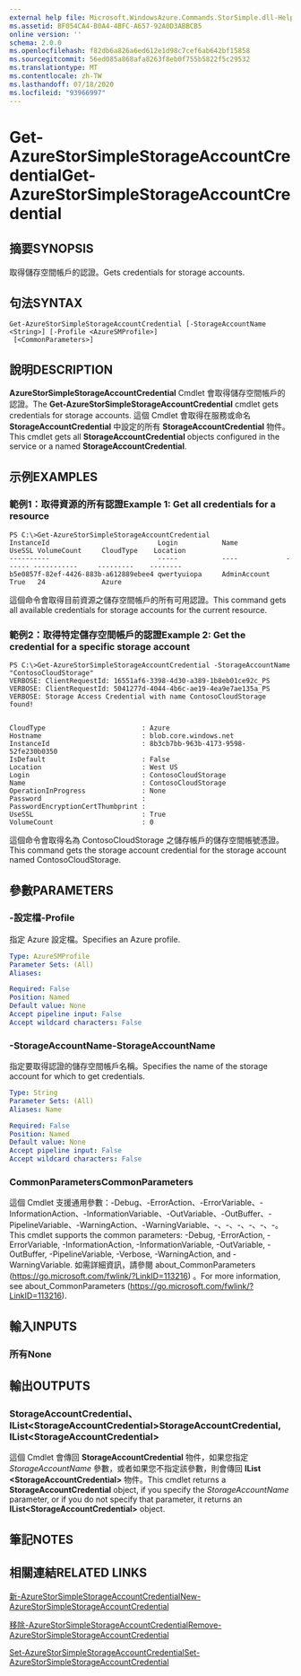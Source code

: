 ```yaml
---
external help file: Microsoft.WindowsAzure.Commands.StorSimple.dll-Help.xml
ms.assetid: BF054CA4-B0A4-4BFC-A657-92A0D3ABBCB5
online version: ''
schema: 2.0.0
ms.openlocfilehash: f82db6a826a6ed612e1d98c7cef6ab642bf15858
ms.sourcegitcommit: 56ed085a868afa8263f8eb0f755b5822f5c29532
ms.translationtype: MT
ms.contentlocale: zh-TW
ms.lasthandoff: 07/18/2020
ms.locfileid: "93966997"
---
```

# <span data-ttu-id="5328a-101">Get-AzureStorSimpleStorageAccountCredential</span><span class="sxs-lookup"><span data-stu-id="5328a-101">Get-AzureStorSimpleStorageAccountCredential</span></span>

## <span data-ttu-id="5328a-102">摘要</span><span class="sxs-lookup"><span data-stu-id="5328a-102">SYNOPSIS</span></span>
<span data-ttu-id="5328a-103">取得儲存空間帳戶的認證。</span><span class="sxs-lookup"><span data-stu-id="5328a-103">Gets credentials for storage accounts.</span></span>

## <span data-ttu-id="5328a-104">句法</span><span class="sxs-lookup"><span data-stu-id="5328a-104">SYNTAX</span></span>

```
Get-AzureStorSimpleStorageAccountCredential [-StorageAccountName <String>] [-Profile <AzureSMProfile>]
 [<CommonParameters>]
```

## <span data-ttu-id="5328a-105">說明</span><span class="sxs-lookup"><span data-stu-id="5328a-105">DESCRIPTION</span></span>
<span data-ttu-id="5328a-106">**AzureStorSimpleStorageAccountCredential** Cmdlet 會取得儲存空間帳戶的認證。</span><span class="sxs-lookup"><span data-stu-id="5328a-106">The **Get-AzureStorSimpleStorageAccountCredential** cmdlet gets credentials for storage accounts.</span></span>
<span data-ttu-id="5328a-107">這個 Cmdlet 會取得在服務或命名 **StorageAccountCredential** 中設定的所有 **StorageAccountCredential** 物件。</span><span class="sxs-lookup"><span data-stu-id="5328a-107">This cmdlet gets all **StorageAccountCredential** objects configured in the service or a named **StorageAccountCredential**.</span></span>

## <span data-ttu-id="5328a-108">示例</span><span class="sxs-lookup"><span data-stu-id="5328a-108">EXAMPLES</span></span>

### <span data-ttu-id="5328a-109">範例1：取得資源的所有認證</span><span class="sxs-lookup"><span data-stu-id="5328a-109">Example 1: Get all credentials for a resource</span></span>
```
PS C:\>Get-AzureStorSimpleStorageAccountCredential
InstanceId                           Login           Name            UseSSL VolumeCount     CloudType    Location
----------                           -----           ----            ------ -----------     ---------    --------
b5e0857f-82ef-4426-883b-a612889ebee4 qwertyuiopa     AdminAccount    True   24              Azure
```

<span data-ttu-id="5328a-110">這個命令會取得目前資源之儲存空間帳戶的所有可用認證。</span><span class="sxs-lookup"><span data-stu-id="5328a-110">This command gets all available credentials for storage accounts for the current resource.</span></span>

### <span data-ttu-id="5328a-111">範例2：取得特定儲存空間帳戶的認證</span><span class="sxs-lookup"><span data-stu-id="5328a-111">Example 2: Get the credential for a specific storage account</span></span>
```
PS C:\>Get-AzureStorSimpleStorageAccountCredential -StorageAccountName "ContosoCloudStorage"
VERBOSE: ClientRequestId: 16551af6-3398-4d30-a389-1b8eb01ce92c_PS
VERBOSE: ClientRequestId: 5041277d-4044-4b6c-ae19-4ea9e7ae135a_PS
VERBOSE: Storage Access Credential with name ContosoCloudStorage found! 


CloudType                        : Azure
Hostname                         : blob.core.windows.net
InstanceId                       : 8b3cb7bb-963b-4173-9598-52fe230b0350
IsDefault                        : False
Location                         : West US
Login                            : ContosoCloudStorage
Name                             : ContosoCloudStorage
OperationInProgress              : None
Password                         : 
PasswordEncryptionCertThumbprint : 
UseSSL                           : True
VolumeCount                      : 0
```

<span data-ttu-id="5328a-112">這個命令會取得名為 ContosoCloudStorage 之儲存帳戶的儲存空間帳號憑證。</span><span class="sxs-lookup"><span data-stu-id="5328a-112">This command gets the storage account credential for the storage account named ContosoCloudStorage.</span></span>

## <span data-ttu-id="5328a-113">參數</span><span class="sxs-lookup"><span data-stu-id="5328a-113">PARAMETERS</span></span>

### <span data-ttu-id="5328a-114">-設定檔</span><span class="sxs-lookup"><span data-stu-id="5328a-114">-Profile</span></span>
<span data-ttu-id="5328a-115">指定 Azure 設定檔。</span><span class="sxs-lookup"><span data-stu-id="5328a-115">Specifies an Azure profile.</span></span>

```yaml
Type: AzureSMProfile
Parameter Sets: (All)
Aliases: 

Required: False
Position: Named
Default value: None
Accept pipeline input: False
Accept wildcard characters: False
```

### <span data-ttu-id="5328a-116">-StorageAccountName</span><span class="sxs-lookup"><span data-stu-id="5328a-116">-StorageAccountName</span></span>
<span data-ttu-id="5328a-117">指定要取得認證的儲存空間帳戶名稱。</span><span class="sxs-lookup"><span data-stu-id="5328a-117">Specifies the name of the storage account for which to get credentials.</span></span>

```yaml
Type: String
Parameter Sets: (All)
Aliases: Name

Required: False
Position: Named
Default value: None
Accept pipeline input: False
Accept wildcard characters: False
```

### <span data-ttu-id="5328a-118">CommonParameters</span><span class="sxs-lookup"><span data-stu-id="5328a-118">CommonParameters</span></span>
<span data-ttu-id="5328a-119">這個 Cmdlet 支援通用參數：-Debug、-ErrorAction、-ErrorVariable、-InformationAction、-InformationVariable、-OutVariable、-OutBuffer、-PipelineVariable、-WarningAction、-WarningVariable、-、-、-、-、-、-。</span><span class="sxs-lookup"><span data-stu-id="5328a-119">This cmdlet supports the common parameters: -Debug, -ErrorAction, -ErrorVariable, -InformationAction, -InformationVariable, -OutVariable, -OutBuffer, -PipelineVariable, -Verbose, -WarningAction, and -WarningVariable.</span></span> <span data-ttu-id="5328a-120">如需詳細資訊，請參閱 about_CommonParameters (https://go.microsoft.com/fwlink/?LinkID=113216) 。</span><span class="sxs-lookup"><span data-stu-id="5328a-120">For more information, see about_CommonParameters (https://go.microsoft.com/fwlink/?LinkID=113216).</span></span>

## <span data-ttu-id="5328a-121">輸入</span><span class="sxs-lookup"><span data-stu-id="5328a-121">INPUTS</span></span>

### <span data-ttu-id="5328a-122">所有</span><span class="sxs-lookup"><span data-stu-id="5328a-122">None</span></span>

## <span data-ttu-id="5328a-123">輸出</span><span class="sxs-lookup"><span data-stu-id="5328a-123">OUTPUTS</span></span>

### <span data-ttu-id="5328a-124">StorageAccountCredential、IList\<StorageAccountCredential\></span><span class="sxs-lookup"><span data-stu-id="5328a-124">StorageAccountCredential, IList\<StorageAccountCredential\></span></span>
<span data-ttu-id="5328a-125">這個 Cmdlet 會傳回 **StorageAccountCredential** 物件，如果您指定 *StorageAccountName* 參數，或者如果您不指定該參數，則會傳回 **IList \<StorageAccountCredential\>** 物件。</span><span class="sxs-lookup"><span data-stu-id="5328a-125">This cmdlet returns a **StorageAccountCredential** object, if you specify the *StorageAccountName* parameter, or if you do not specify that parameter, it returns an **IList\<StorageAccountCredential\>** object.</span></span>

## <span data-ttu-id="5328a-126">筆記</span><span class="sxs-lookup"><span data-stu-id="5328a-126">NOTES</span></span>

## <span data-ttu-id="5328a-127">相關連結</span><span class="sxs-lookup"><span data-stu-id="5328a-127">RELATED LINKS</span></span>

[<span data-ttu-id="5328a-128">新-AzureStorSimpleStorageAccountCredential</span><span class="sxs-lookup"><span data-stu-id="5328a-128">New-AzureStorSimpleStorageAccountCredential</span></span>](./New-AzureStorSimpleStorageAccountCredential.md)

[<span data-ttu-id="5328a-129">移除-AzureStorSimpleStorageAccountCredential</span><span class="sxs-lookup"><span data-stu-id="5328a-129">Remove-AzureStorSimpleStorageAccountCredential</span></span>](./Remove-AzureStorSimpleStorageAccountCredential.md)

[<span data-ttu-id="5328a-130">Set-AzureStorSimpleStorageAccountCredential</span><span class="sxs-lookup"><span data-stu-id="5328a-130">Set-AzureStorSimpleStorageAccountCredential</span></span>](./Set-AzureStorSimpleStorageAccountCredential.md)



